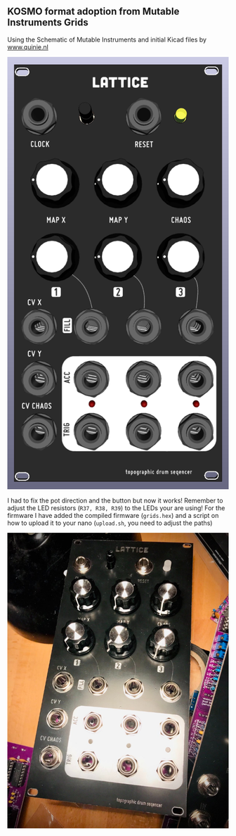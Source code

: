 ## KOSMO format adoption from Mutable Instruments Grids

Using the Schematic of Mutable Instruments and initial Kicad files by www.quinie.nl

![](./img/panel_render.png)

I had to fix the pot direction and the button but now it works!
Remember to adjust the LED resistors (`R37, R38, R39`) to the LEDs your are using!
For the firmware I have added the compiled firmware (`grids.hex`) and a script on how to upload it to your nano (`upload.sh`, you need to adjust the paths)

![](./img/lattice_ready.jpg)
